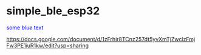# simple_ble_esp32

<span style="color:blue">some *blue* text</span>

https://docs.google.com/document/d/1zFrhir8TCnz257dt5yvXmTjZwclzFmjFw3PE1iuR1kw/edit?usp=sharing


